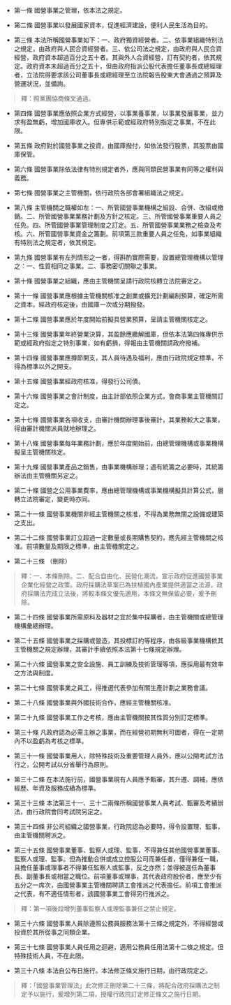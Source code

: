 * 第一條 國營事業之管理，依本法之規定。

* 第二條 國營事業以發展國家資本，促進經濟建設，便利人民生活為目的。

* 第三條 本法所稱國營事業如下：一、政府獨資經營者。二、依事業組織特別法之規定，由政府與人民合資經營者。三、依公司法之規定，由政府與人民合資經營，政府資本超過百分之五十者。其與外人合資經營，訂有契約者，依其規定。政府資本未超過百分之五十，但由政府指派公股代表擔任董事長或總經理者，立法院得要求該公司董事長或總經理至立法院報告股東大會通過之預算及營運狀況，並備詢。

> 釋：照黨團協商條文通過。

* 第四條 國營事業應依照企業方式經營，以事業養事業，以事業發展事業，並力求有盈無虧，增加國庫收入。但專供示範或經政府特別指定之事業，不在此限。

* 第五條 政府對於國營事業之投資，由國庫撥付，如依法發行股票，其股票由國庫保管。

* 第六條 國營事業除依法律有特別規定者外，應與同類民營事業有同等之權利與義務。

* 第七條 國營事業之主管機關，依行政院各部會署組織法之規定。

* 第八條 主管機關之職權如左：一、所管國營事業機構之組設、合併、改組或撤銷。二、所管國營事業業務計劃及方針之核定。三、所管國營事業重要人員之任免。四、所管國營事業管理制度之訂定。五、所管國營事業業務之檢查及考核。六、所管國營事業資金之籌劃。前項第三款重要人員之任免，如事業組織有特別法之規定者，依其規定。

* 第九條 國營事業有左列情形之一者，得斟酌實際需要，設置總管理機構以管理之：一、性質相同之事業。二、事務密切關聯之事業。

* 第十條 國營事業之組織，應由主管機關呈請行政院核轉立法院審定之。

* 第十一條 國營事業應根據主管機關核准之創業或擴充計劃編制預算，確定所需之資本，經政府核定後，由國庫一次或分期撥發。

* 第十二條 國營事業應於年度開始前擬具營業預算，呈請主管機關核定之。

* 第十三條 國營事業年終營業決算，其盈餘應繳解國庫，但依本法第四條專供示範或經政府指定之特別事業，如有虧損，得報由主管機關請政府撥補。

* 第十四條 國營事業應撙節開支，其人員待遇及福利，應由行政院規定標準，不得為標準以外之開支。

* 第十五條 國營事業經政府核准，得發行公司債。

* 第十六條 國營事業之會計制度，由主計部依照企業方式，會商事業主管機關訂定之。

* 第十七條 國營事業各項收支，由審計機關辦理事後審計，其業務較大之事業，得由審計機關派員就地辦理之。

* 第十八條 國營事業每年業務計劃，應於年度開始前，由總管理機構或事業機構擬呈主管機關核定。

* 第十九條 國營事業產品之銷售，由事業機構辦理；遇有統籌之必要時，其統籌辦法由主管機關另定之。

* 第二十條 國營之公用事業費率，應由總管理機構或事業機構擬具計算公式，層轉立法院審定，變更時亦同。

* 第二十一條 國營事業機關非經主管機關之核准，不得為業務無關之設備或建築之支出。

* 第二十二條 國營事業訂立超過一定數量或長期購售契約，應先經主管機關之核准。前項數量及期限之標準，由主管機關定之。

* 第二十三條 （刪除）

> 釋：一、本條刪除。二、配合自由化、民營化潮流，宣示政府促進國營事業企業化經營之政策。政府採購法草案已為扶植國內產業提供適當之法源，政府採購法完成立法後，將較本條文優先適用，本條文無保留必要，爰予刪除。

* 第二十四條 國營事業所需原料及器材之宜於集中採購者，由主管機關或總管理機構彙總辦理。

* 第二十五條 國營事業之採購或營造，其投標訂約等程序，由各級事業機構依其主管機關之規定辦理，其審計手續依照本法第十七條規定辦理。

* 第二十六條 國營事業之安全設施、員工訓練及技術管理等項，應採用最有效率之方法與制度。

* 第二十七條 國營事業之員工，得推選代表參加有關生產計劃之業務會議。

* 第二十八條 國營事業與外國技術合作，應經主管機關核准。

* 第二十九條 國營事業工作之考核，應由主管機關按其性質分別訂定標準。

* 第三十條 凡政府認為必需主辦之事業，而在經營初期無利可圖者，得在一定期內不以盈虧為考核之標準。

* 第三十一條 國營事業用人，除特殊技術及重要管理人員外，應以公開考試方法行之，公開考試以分省舉行為原則。

* 第三十二條 在本法施行前，國營事業現有人員應予甄審，其升遷、調補，應依經歷、年資及服務成績為標準。

* 第三十三條 本法第三十一、三十二兩條所稱國營事業人員考試、甄審及考績辦法，由行政院會同考試院另定之。

* 第三十四條 非公司組織之國營事業，行政院認為必要時，得令設置理、監事，由主管機關聘派之。

* 第三十五條 國營事業董事、監察人或理、監事，不得兼任其他國營事業董事、監察人或理、監事。但為推動合併或成立控股公司而兼任者，僅得兼任一職，且擔任董事或理事者不得兼任監察人或監事，反之亦然；並得被選任為董事長、副董事長或相當之職位。前項董事或理事，其代表政府股份者，應至少有五分之一席次，由國營事業主管機關聘請工會推派之代表擔任。前項工會推派之代表，有不適任情形者，該國營事業工會得另行推派之。

> 釋：第一項後段增列董事監察人或理監事兼任之禁止規定。

* 第三十六條 國營事業人員除遵照公務員服務法第十三條之規定外，不得經營或投資於其所從事之同類企業。

* 第三十七條 國營事業人員任用之迴避，適用公務員任用法第十二條之規定。但特殊技術人員，不在此限。

* 第三十八條 本法自公布日施行。本法修正條文施行日期，由行政院定之。

> 釋：「國營事業管理法」此次修正刪除第二十三條，將配合政府採購法之制定予以施行，爰增列第二項，授權行政院訂定修正條文之施行日期。

